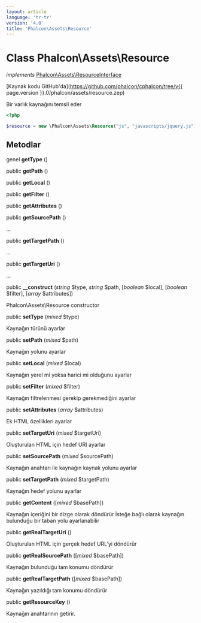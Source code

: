 ```yaml
---
layout: article
language: 'tr-tr'
version: '4.0'
title: 'Phalcon\Assets\Resource'
---
```

# Class **Phalcon\Assets\Resource**

*implements* [Phalcon\Assets\ResourceInterface](Phalcon_Assets_ResourceInterface)

[Kaynak kodu GitHub'da](https://github.com/phalcon/cphalcon/tree/v{{ page.version }}.0/phalcon/assets/resource.zep)

Bir varlık kaynağını temsil eder

```php
<?php

$resource = new \Phalcon\Assets\Resource("js", "javascripts/jquery.js");

```

## Metodlar

genel **getType** ()

public **getPath** ()

public **getLocal** ()

public **getFilter** ()

public **getAttributes** ()

public **getSourcePath** ()

...

public **getTargetPath** ()

...

public **getTargetUri** ()

...

public **__construct** (*string* $type, *string* $path, [*boolean* $local], [*boolean* $filter], [*array* $attributes])

Phalcon\Assets\Resource constructor

public **setType** (*mixed* $type)

Kaynağın türünü ayarlar

public **setPath** (*mixed* $path)

Kaynağın yolunu ayarlar

public **setLocal** (*mixed* $local)

Kaynağın yerel mi yoksa harici mi olduğunu ayarlar

public **setFilter** (*mixed* $filter)

Kaynağın filtrelenmesi gerekip gerekmediğini ayarlar

public **setAttributes** (*array* $attributes)

Ek HTML özellikleri ayarlar

public **setTargetUri** (*mixed* $targetUri)

Oluşturulan HTML için hedef URI ayarlar

public **setSourcePath** (*mixed* $sourcePath)

Kaynağın anahtarı ile kaynağın kaynak yolunu ayarlar

public **setTargetPath** (*mixed* $targetPath)

Kaynağın hedef yolunu ayarlar

public **getContent** ([*mixed* $basePath])

Kaynağın içeriğini bir dizge olarak döndürür İsteğe bağlı olarak kaynağın bulunduğu bir taban yolu ayarlanabilir

public **getRealTargetUri** ()

Oluşturulan HTML için gerçek hedef URL'yi döndürür

public **getRealSourcePath** ([*mixed* $basePath])

Kaynağın bulunduğu tam konumu döndürür

public **getRealTargetPath** ([*mixed* $basePath])

Kaynağın yazıldığı tam konumu döndürür

public **getResourceKey** ()

Kaynağın anahtarının getirir.